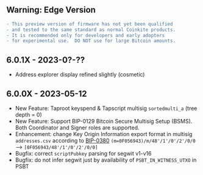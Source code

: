 ## Warning: Edge Version

```diff
- This preview version of firmware has not yet been qualified
- and tested to the same standard as normal Coinkite products.
- It is recommended only for developers and early adopters
- for experimental use.  DO NOT use for large Bitcoin amounts.
```

## 6.0.1X - 2023-0?-??
- Address explorer display refined slightly (cosmetic)

## 6.0.0X - 2023-05-12

- New Feature: Taproot keyspend & Tapscript multisig `sortedmulti_a` (tree depth = 0)
- New Feature: Support BIP-0129 Bitcoin Secure Multisig Setup (BSMS).
  Both Coordinator and Signer roles are supported.
- Enhancement: change Key Origin Information export format in multisig `addresses.csv` according to [BIP-0380](https://github.com/bitcoin/bips/blob/master/bip-0380.mediawiki#key-expressions)
  `(m=0F056943)/m/48'/1'/0'/2'/0/0` --> `[0F056943/48'/1'/0'/2'/0/0]`
- Bugfix: correct `scriptPubkey` parsing for segwit v1-v16
- Bugfix: do not infer segwit just by availability of `PSBT_IN_WITNESS_UTXO` in PSBT


